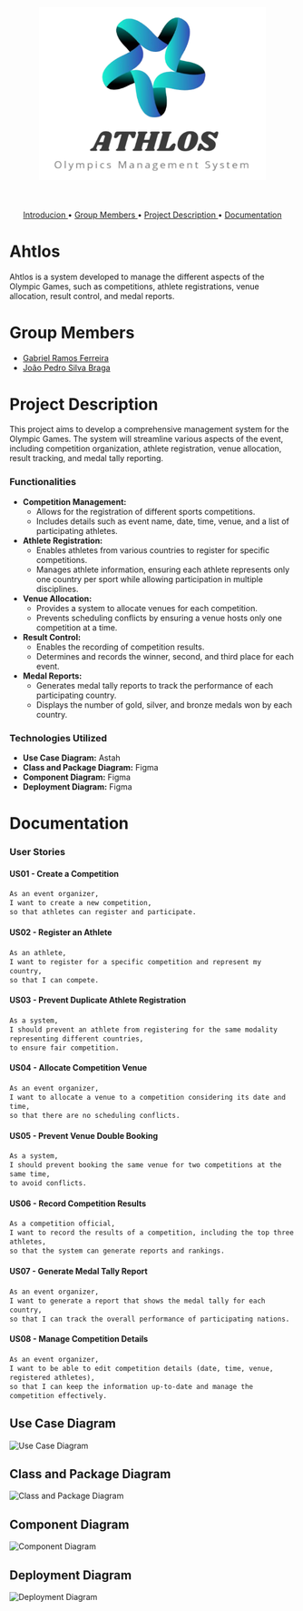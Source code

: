 <br>
<h3 align="center">
<img width="400px" src="./docs/images/logo.png">
</h3>
<br>
<p align="center">
 <a href="#Ahtlos"> Introducion </a> •
 <a href="#Group-Members"> Group Members </a> • 
 <a href="#Project-Description"> Project Description </a> • 
 <a href="#Documentation"> Documentation </a>
</p>

# Ahtlos

Ahtlos is a system developed to manage the different aspects of the Olympic Games, such as competitions, athlete registrations, venue allocation, result control, and medal reports. 

# Group Members
* [Gabriel Ramos Ferreira](https://github.com/gramos22)
* [João Pedro Silva Braga](https://github.com/joaopedro-braga)

# Project Description

This project aims to develop a comprehensive management system for the Olympic Games. The system will streamline various aspects of the event, including competition organization, athlete registration, venue allocation, result tracking, and medal tally reporting. 

### Functionalities
* **Competition Management:** 
    * Allows for the registration of different sports competitions.
    * Includes details such as event name, date, time, venue, and a list of participating athletes.
* **Athlete Registration:** 
    * Enables athletes from various countries to register for specific competitions.
    * Manages athlete information, ensuring each athlete represents only one country per sport while allowing participation in multiple disciplines.
* **Venue Allocation:**
    * Provides a system to allocate venues for each competition.
    * Prevents scheduling conflicts by ensuring a venue hosts only one competition at a time.
* **Result Control:** 
    * Enables the recording of competition results.
    * Determines and records the winner, second, and third place for each event.
* **Medal Reports:** 
    * Generates medal tally reports to track the performance of each participating country.
    * Displays the number of gold, silver, and bronze medals won by each country.
  
### Technologies Utilized
* **Use Case Diagram:** Astah
* **Class and Package Diagram:** Figma
* **Component Diagram:** Figma
* **Deployment Diagram:** Figma 


# Documentation
### User Stories
#### US01 - Create a Competition
```
As an event organizer,
I want to create a new competition,
so that athletes can register and participate.
```

#### US02 - Register an Athlete
```
As an athlete,
I want to register for a specific competition and represent my country,
so that I can compete.
```

#### US03 - Prevent Duplicate Athlete Registration
```
As a system,
I should prevent an athlete from registering for the same modality representing different countries,
to ensure fair competition.
```

#### US04 - Allocate Competition Venue
```
As an event organizer,
I want to allocate a venue to a competition considering its date and time,
so that there are no scheduling conflicts.
```

#### US05 - Prevent Venue Double Booking
```
As a system,
I should prevent booking the same venue for two competitions at the same time,
to avoid conflicts.
```

#### US06 - Record Competition Results
```
As a competition official,
I want to record the results of a competition, including the top three athletes,
so that the system can generate reports and rankings.
```

#### US07 - Generate Medal Tally Report
```
As an event organizer,
I want to generate a report that shows the medal tally for each country,
so that I can track the overall performance of participating nations.
```

#### US08 - Manage Competition Details
```
As an event organizer,
I want to be able to edit competition details (date, time, venue, registered athletes),
so that I can keep the information up-to-date and manage the competition effectively.
```


## Use Case Diagram

![Use Case Diagram](docs/image/UseCaseDiagram.png)

## Class and Package Diagram

![Class and Package Diagram](docs/image/ClassPackageDiagram.png)

## Component Diagram

![Component Diagram](docs/image/ComponentDiagram.png)

## Deployment Diagram

![Deployment Diagram](docs/image/DeploymentDiagram.png)


